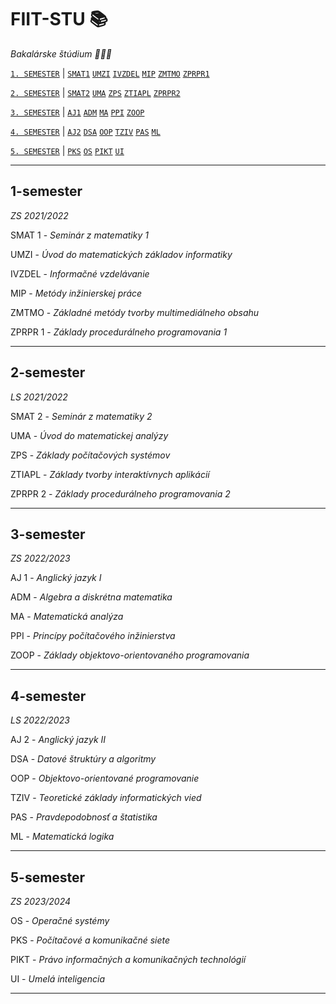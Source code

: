 # FIIT-STU 📚
*Bakalárske štúdium 👨🏼‍🎓*

[`1. SEMESTER`](#1-semester) | 
[`SMAT1`](#LINK_SEM)    [`UMZI`](#LINK_SEM)     [`IVZDEL`](#LINK_SEM)        [`MIP`](#LINK_SEM)      [`ZMTMO`](../Web/ZMTMO/)   [`ZPRPR1`](../C)

[`2. SEMESTER`](#2-semester) | 
[`SMAT2`](#LINK_SEM)    [`UMA`](#LINK_SEM)     [`ZPS`](#LINK_SEM)        [`ZTIAPL`](../JavaScript/)      [`ZPRPR2`](../C)

[`3. SEMESTER`](#3-semester) | 
[`AJ1`](#LINK_SEM)    [`ADM`](#LINK_SEM)    [`MA`](#LINK_SEM)    [`PPI`](#LINK_SEM)    [`ZOOP`](../Java/oop_game/)    

[`4. SEMESTER`](#4-semester) | 
[`AJ2`](#LINK_SEM)    [`DSA`](../Java)    [`OOP`](../Java)    [`TZIV`](#LINK_SEM)    [`PAS`](#LINK_SEM)    [`ML`](#LINK_SEM)    

[`5. SEMESTER`](#5-semester) | 
[`PKS`](#LINK_SEM)    [`OS`](#LINK_SEM)    [`PIKT`](#LINK_SEM)    [`UI`](#LINK_SEM)    


--- 

## 1-semester
*ZS 2021/2022*

SMAT 1 - *Seminár z matematiky 1*

UMZI - *Úvod do matematických základov informatiky*

IVZDEL - *Informačné vzdelávanie*

MIP - *Metódy inžinierskej práce*

ZMTMO - *Základné metódy tvorby multimediálneho obsahu*

ZPRPR 1 - *Základy procedurálneho programovania 1*

---

## 2-semester
*LS 2021/2022*

SMAT 2 - *Seminár z matematiky 2*

UMA - *Úvod do matematickej analýzy*

ZPS - *Základy počítačových systémov*

ZTIAPL - *Základy tvorby interaktívnych aplikácií*

ZPRPR 2 - *Základy procedurálneho programovania 2*

---

## 3-semester
*ZS 2022/2023*

AJ 1 - *Anglický jazyk I*

ADM - *Algebra a diskrétna matematika*

MA - *Matematická analýza*

PPI - *Princípy počítačového inžinierstva*

ZOOP - *Základy objektovo-orientovaného programovania*

---

## 4-semester
*LS 2022/2023*

AJ 2 - *Anglický jazyk II*

DSA - *Datové štruktúry a algoritmy*

OOP - *Objektovo-orientované programovanie*

TZIV - *Teoretické základy informatických vied*

PAS - *Pravdepodobnosť a štatistika*

ML - *Matematická logika*

---

## 5-semester
*ZS 2023/2024*

OS - *Operačné systémy*

PKS - *Počítačové a komunikačné siete*

PIKT - *Právo informačných a komunikačných technológií*

UI - *Umelá inteligencia*

---
